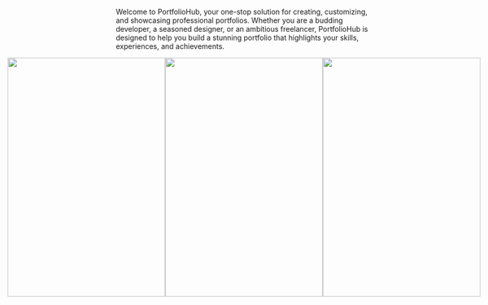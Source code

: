 Welcome to PortfolioHub, your one-stop solution for creating, customizing, and showcasing professional portfolios. Whether you are a budding developer, a seasoned designer, or an ambitious freelancer, PortfolioHub is designed to help you build a stunning portfolio that highlights your skills, experiences, and achievements.

<div style="display: flex; justify-content: center; align-items: center;">
    <img src="https://www.imghost.net/ib/jP16eCt0Dr9VHG0_1718542569.png" height="470" width="310">
    <img src="https://www.imghost.net/ib/2x30tM5eOq9mfOG_1719294155.png" height="470" width="310">
    <img src="https://www.imghost.net/ib/t7slpjuCCRTtvXb_1719294212.png" height="470" width="310">
</div>